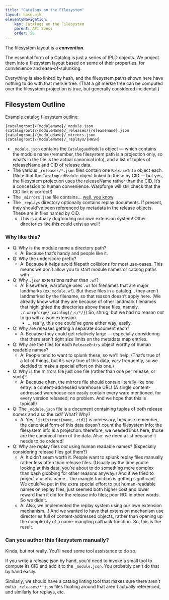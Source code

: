 ```yaml
---
title: "Catalogs on the Filesystem"
layout: base.njk
eleventyNavigation: 
    key: Catalogs on the Filesystem
    parent: API Specs
    order: 50
---
```


The filesystem layout is a ***convention***.

The essential form of a Catalog is just a series of IPLD objects.  We project them into a filesystem layout based on some of their properties, for convenience and ease-of-splunking.

Everything is also linked by hash, and the filesystem paths shown here have nothing to do with that merkle tree.  (That a git merkle tree can be computed over the filesystem projection is true, but generally considered incidental.)

## Filesystem Outline

Example catalog filesystem outline:

```
{catalogroot}/{moduleName}/_module.json
{catalogroot}/{moduleName}/_releases/{releasename}.json
{catalogroot}/{moduleName}/_mirrors.json
{catalogroot}/{moduleName}/_replays/{HASH}
```

- `_module.json` contains the `CataloguedModule` object — which contains the module name (remember, the filesystem path is a projection only, so what’s in the file is the actual canonical info), and a list of tuples of releaseName and CID of release data.
- The various `_releases/*.json` files contain one `ReleaseInfo` object each.  (Note that the `CataloguedModule` object linked to these by CID — but yes, the filesystem projection uses the releaseName rather than the CID.  It’s a concession to human convenience.  Warpforge will still check that the CID link is correct!)
- The `_mirrors.json` file contains... [well, you know](/api-specs/catalogs).
- The `_replays` directory optionally contains replay documents.  If present, they should've been referenced by metadata in the release objects.  These are in files named by CID.
    - This is actually dogfooding our own extension system!  Other directories like this could exist as well!

### Why like this?

- Q: Why is the module name a directory path?
    - A: Because that’s handy and people like it.
- Q: Why the underscore prefix?
    - A: Because it helps avoid filepath collisions for most use-cases. This means we don’t allow you to start module names or catalog paths with `_`.
- Q: Why `.json` extensions rather than `.wf`?
    - A: Elsewhere, warpforge uses `.wf` for filenames that are major landmarks (ex: `module.wf`).  But these files in a catalog... they aren’t landmarked by the filename, so that reason doesn’t apply here.  (We already know what they are because of other landmark filenames that highlighted the directories above these files; namely, `./.warpforge/_catalog{/,s/*/}`)  So, shrug; but we had no reason *not* to go with a json extension.
        - ... really, this one could’ve gone either way, easily.
- Q: Why are releases getting a separate document each?
    - A: Because they could get relatively large — especially considering that there aren't tight size limits on the metadata map entries.
- Q: Why are the files for each `ReleaseEntry` object worthy of human readable names?
    - A: People tend to want to splunk these, so we'll help.  (That’s true of a lot of things, but it’s *very* true of this data, *very* frequently, so we decided to make a special effort on this one.)
- Q: Why is the mirrors file just one file (rather than one per release, or such)?
    - A: Because often, the mirrors file should contain literally like one entry: a content-addressed warehouse URL!  (A single content-addressed warehouse can easily contain every ware mentioned, for every version released; no problem.  And we hope that this is typical!)
- Q: The `_module.json` file is a document containing tuples of both release *names* and also the *cid?*  What?  Why?
    - A: Yes, `list[struct{name, cid}]` is necessary, because remember, the canonical form of this data doesn't count the filesystem info; the filesystem info is a projection: therefore, we needed links here; those are the canonical form of the data.  Also: we need a list because it needs to be ordered!
- Q: Why are replay files *not* using human readable names?  (Especially considering release files got them?)
    - A: It didn’t seem worth it.  People want to splunk replay files manually rather less often than release files.  (Usually by the time you’re looking at this data, you’re about to do something more complex than bash globbing for other reasons anyway.)  And if we tried to project a useful name... the mangle function is getting significant.  We could’ve put in the extra special effort to put human-readable names on replay files; just seemed both higher cost and lower reward than it did for the release info files; poor ROI in other words.  So we didn’t.
    - A: Also, we implemented the replay system using our own extension mechanism...!  And we wanted to have that extension mechanism use directories full of content-addressed objects, rather than opening up the complexity of a name-mangling callback function.  So, this is the result.

### Can you author this filesystem manually?

Kinda, but not really.  You'll need some tool assistance to do so.

If you write a release json by hand, you'd need to invoke a small tool to compute its CID and add it to the `_module.json`.  You probably can't do that by hand easily.

Similarly, we should have a catalog linting tool that makes sure there aren't extra `_releases/*.json` files floating around that aren't actually referenced, and similarly for replays, etc.